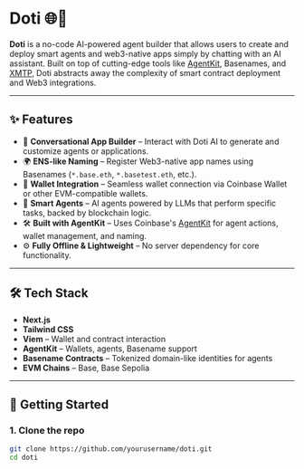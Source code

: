 # Doti 🌐🤖

**Doti** is a no-code AI-powered agent builder that allows users to create and deploy smart agents and web3-native apps simply by chatting with an AI assistant. Built on top of cutting-edge tools like [AgentKit](https://github.com/coinbase/agentkit), Basenames, and [XMTP](https://xmtp.chat/), Doti abstracts away the complexity of smart contract deployment and Web3 integrations.

---

## ✨ Features

- 🤖 **Conversational App Builder** – Interact with Doti AI to generate and customize agents or applications.
- 🌍 **ENS-like Naming** – Register Web3-native app names using Basenames (`*.base.eth`, `*.basetest.eth`, etc.).
- 🔐 **Wallet Integration** – Seamless wallet connection via Coinbase Wallet or other EVM-compatible wallets.
- 🧠 **Smart Agents** – AI agents powered by LLMs that perform specific tasks, backed by blockchain logic.
- 🛠️ **Built with AgentKit** – Uses Coinbase's [AgentKit](https://github.com/coinbase/agentkit) for agent actions, wallet management, and naming.
- ⚙️ **Fully Offline & Lightweight** – No server dependency for core functionality.

---

## 🛠️ Tech Stack

- **Next.js**
- **Tailwind CSS**
- **Viem** – Wallet and contract interaction
- **AgentKit** – Wallets, agents, Basename support
- **Basename Contracts** – Tokenized domain-like identities for agents
- **EVM Chains** – Base, Base Sepolia

---

## 🚀 Getting Started

### 1. Clone the repo

```bash
git clone https://github.com/yourusername/doti.git
cd doti
